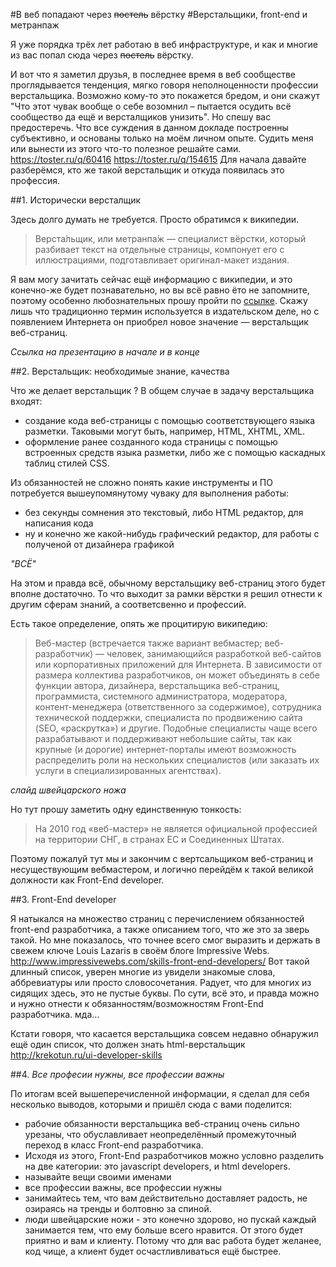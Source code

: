 #В веб попадают через <s>постель</s> вёрстку
#Верстальщики, front-end и метранпаж

Я уже порядка трёх лет работаю в веб инфраструктуре, и как и многие из вас попал сюда через <s>постель</s> вёрстку.

И вот что я заметил друзья, в последнее время в веб сообществе проглядывается тенденция, мягко говоря неполноценности профессии верстальщика. Возможно кому-то это покажется бредом, и они скажут "Что этот чувак вообще о себе возомнил – пытается осудить всё сообщество да ещё и версталщиков унизить". Но спешу вас предостеречь. Что все суждения в данном докладе построенны субъективно, и основаны только на моём личном опыте. Судить меня или вынести из этого что-то полезное решайте сами.
https://toster.ru/q/60416
https://toster.ru/q/154615
Для начала давайте разберёмся, кто же такой верстальщик и откуда появилась это профессия. 

##1. Исторически версталщик
    
Здесь долго думать не требуется. Просто обратимся к википедии. 
    
> Верста́льщик, или метранпа́ж — специалист вёрстки, который разбивает текст на отдельные страницы, компонует его с иллюстрациями, подготавливает оригинал-макет издания.
    
Я вам могу зачитать сейчас ещё информацию с википедии, и это конечно-же будет познавательно, но вы всё равно ёто не запомните, поэтому особенно любознательных прошу пройти по [ссылке](https://ru.wikipedia.org/wiki/%D0%92%D0%B5%D1%80%D1%81%D1%82%D0%B0%D0%BB%D1%8C%D1%89%D0%B8%D0%BA).
Скажу лишь что традиционно термин используется в издательском деле, но с появлением Интернета он приобрел новое значение — верстальщик веб-страниц.
    
*Ссылка на презентацию в начале и в конце*

##2. Верстальщик: необходимые знание, качества

Что же делает верстальщик ? В общем случае в задачу верстальщика входят:
    
* создание кода веб-страницы с помощью соответствующего языка разметки. Таковыми могут быть, например, HTML, XHTML, XML.
* оформление ранее созданного кода страницы с помощью встроенных средств языка разметки, либо же с помощью каскадных таблиц стилей CSS.
    
Из обязанностей не сложно понять какие инструменты и ПО потребуется вышеупомянутому чуваку для выполнения работы:
    
* без секунды сомнения это текстовый, либо HTML редактор, для написания кода
* ну и конечно же какой-нибудь графический редактор, для работы с полученой от дизайнера графикой
    
*"ВСЁ"*
    
На этом и правда всё, обычному верстальщику веб-страниц этого будет вполне достаточно. То что выходит за рамки вёрстки я решил отнести к другим сферам знаний, а соответсвенно и профессий.
    
Есть такое определение, опять же процитирую википедию:
    
> Веб-мастер (встречается также вариант вебмастер; веб-разработчик) — человек, занимающийся разработкой веб-сайтов или корпоративных приложений для Интернета. В зависимости от размера коллектива разработчиков, он может объединять в себе функции автора, дизайнера, верстальщика веб-страниц, программиста, системного администратора, модератора, контент-менеджера (ответственного за содержимое), сотрудника технической поддержки, специалиста по продвижению сайта (SEO, «раскрутка») и другие. Подобные специалисты чаще всего разрабатывают и поддерживают небольшие сайты, так как крупные (и дорогие) интернет-порталы имеют возможность распределить роли на нескольких специалистов (или заказать их услуги в специализированных агентствах).
    
*слайд швейцарского ножа*
    
Но тут прошу заметить одну единственную тонкость:
    
> На 2010 год «веб-мастер» не является официальной профессией на территории СНГ, в странах ЕС и Соединенных Штатах.
    
Поэтому пожалуй тут мы и закончим с вертсальщиком веб-страниц и несуществующим вебмастером, и логично перейдём к такой великой должности как Front-End developer.
    
    
##3. Front-End developer

Я натыкался на множество страниц с перечислением обязанностей front-end разработчика, а также описанием того, что же это за зверь такой. Но мне показалось, что точнее всего смог выразить и держать в свежем ключе Louis Lazaris в своём блоге Impressive Webs.
http://www.impressivewebs.com/skills-front-end-developers/
Вот такой длинный список, уверен многие из увидели знакомые слова, аббревиатуры или просто словосочетания. Радует, что для многих из сидящих здесь, это не пустые буквы. По сути, всё это, и правда можно и нужно отнести к обязанностям/возможностям Front-End разработчика. мда...

Кстати говоря, что касается верстальщика совсем недавно обнаружил ещё один список, что должен знать html-верстальщик
http://krekotun.ru/ui-developer-skills

##4. *Все професии нужны, все профессии важны*

По итогам всей вышеперечисленной информации, я сделал для себя несколько выводов, которыми и пришёл сюда с вами поделится:

* рабочие обязанности верстальщика веб-страниц очень сильно урезаны, что обуславливает неопределённый промежуточный переход в класс Front-end разработчика. 
* Исходя из этого, Front-End разработчиков можно условно разделить на две категории: это javascript developers, и html developers. 
* называйте вещи своими именами
* все профессии важны, все профессии нужны
* занимайтесь тем, что вам действительно доставляет радость, не озираясь на тренды и болтовню за спиной.
* люди швейцарские ножи - это конечно здорово, но пускай каждый занимается тем, что ему больше всего нравится. От этого будет приятно и вам и клиенту. Потому что для вас работа будет желанее, код чище, а клиент будет осчастливливаться ещё быстрее.